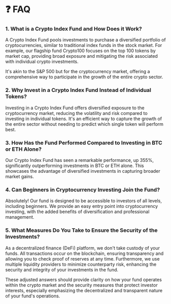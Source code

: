 # ❓ FAQ

### 1. What is a Crypto Index Fund and How Does it Work?

A Crypto Index Fund pools investments to purchase a diversified portfolio of cryptocurrencies, similar to traditional index funds in the stock market. For example, our flagship fund Crypto100 focuses on the top 100 tokens by market cap, providing broad exposure and mitigating the risk associated with individual crypto investments.&#x20;

It's akin to the S\&P 500 but for the cryptocurrency market, offering a comprehensive way to participate in the growth of the entire crypto sector.

### 2. Why Invest in a Crypto Index Fund Instead of Individual Tokens?

&#x20;Investing in a Crypto Index Fund offers diversified exposure to the cryptocurrency market, reducing the volatility and risk compared to investing in individual tokens. It's an efficient way to capture the growth of the entire sector without needing to predict which single token will perform best.

### 3. How Has the Fund Performed Compared to Investing in BTC or ETH Alone?

Our Crypto Index Fund has seen a remarkable performance, up 355%, significantly outperforming investments in BTC or ETH alone. This showcases the advantage of diversified investments in capturing broader market gains.

### 4. Can Beginners in Cryptocurrency Investing Join the Fund?

Absolutely! Our fund is designed to be accessible to investors of all levels, including beginners. We provide an easy entry point into cryptocurrency investing, with the added benefits of diversification and professional management.

### 5. What Measures Do You Take to Ensure the Security of the Investments?

As a decentralized finance (DeFi) platform, we don't take custody of your funds. All transactions occur on the blockchain, ensuring transparency and allowing you to check proof of reserves at any time. Furthermore, we use multiple liquidity providers to minimize counterparty risk, enhancing the security and integrity of your investments in the fund.

These adjusted answers should provide clarity on how your fund operates within the crypto market and the security measures that protect investor interests, especially emphasizing the decentralized and transparent nature of your fund's operations.



